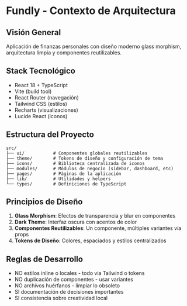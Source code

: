 # Fundly - Contexto de Arquitectura

## Visión General
Aplicación de finanzas personales con diseño moderno glass morphism, arquitectura limpia y componentes reutilizables.

## Stack Tecnológico
- React 18 + TypeScript
- Vite (build tool)
- React Router (navegación)
- Tailwind CSS (estilos)
- Recharts (visualizaciones)
- Lucide React (iconos)

## Estructura del Proyecto
```
src/
├── ui/           # Componentes globales reutilizables
├── theme/        # Tokens de diseño y configuración de tema
├── icons/        # Biblioteca centralizada de iconos
├── modules/      # Módulos de negocio (sidebar, dashboard, etc)
├── pages/        # Páginas de la aplicación
├── lib/          # Utilidades y helpers
└── types/        # Definiciones de TypeScript
```

## Principios de Diseño
1. **Glass Morphism**: Efectos de transparencia y blur en componentes
2. **Dark Theme**: Interfaz oscura con acentos de color
3. **Componentes Reutilizables**: Un componente, múltiples variantes vía props
4. **Tokens de Diseño**: Colores, espaciados y estilos centralizados

## Reglas de Desarrollo
- NO estilos inline o locales - todo via Tailwind o tokens
- NO duplicación de componentes - usar variantes
- NO archivos huérfanos - limpiar lo obsoleto
- SI documentación de decisiones importantes
- SI consistencia sobre creatividad local
